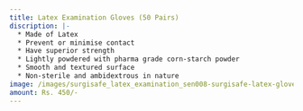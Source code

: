 ```yaml
---
title: Latex Examination Gloves (50 Pairs)
discription: |-
  * Made of Latex
  * Prevent or minimise contact
  * Have superior strength
  * Lightly powdered with pharma grade corn-starch powder
  * Smooth and textured surface
  * Non-sterile and ambidextrous in nature
image: /images/surgisafe_latex_examination_sen008-surgisafe-latex-gloves_2_.jpg
amount: Rs. 450/-
---
```

